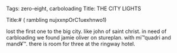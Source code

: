 Tags: zero-eight, carboloading
Title: THE CITY LIGHTS
  
<p></p>
Title:# ( rambling nujxxnpOrC1uexhnwo1)
  
lost the first one to the big city. like john of saint christ. in need of carbloading we found jamie oliver on stureplan. with mi™quadri and mand¥™. there is room for three at the ringway hotel.
